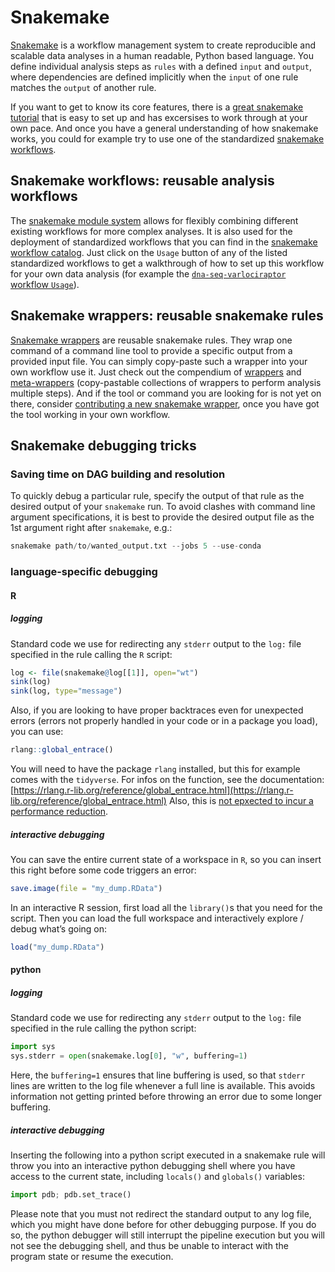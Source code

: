 # Snakemake

[Snakemake](https://snakemake.readthedocs.io) is a workflow management system to create reproducible and scalable data analyses in a human readable, Python based language. 
You define individual analysis steps as `rules` with a defined `input` and `output`, where dependencies are defined implicitly when the `input` of one rule matches the `output` of another rule.

If you want to get to know its core features, there is a [great snakemake tutorial](https://snakemake.readthedocs.io/en/latest/tutorial/tutorial.html) that is easy to set up and has excersises to work through at your own pace.
And once you have a general understanding of how snakemake works, you could for example try to use one of the standardized [snakemake workflows](#snakemake-workflows-reusable-analysis-workflows).

## Snakemake workflows: reusable analysis workflows

The [snakemake module system](https://snakemake.readthedocs.io/en/latest/snakefiles/modularization.html#modules) allows for flexibly combining different existing workflows for more complex analyses.
It is also used for the deployment of standardized workflows that you can find in the [snakemake workflow catalog](https://snakemake.github.io/snakemake-workflow-catalog/#standardized).
Just click on the `Usage` button of any of the listed standardized workflows to get a walkthrough of how to set up this workflow for your own data analysis (for example the [`dna-seq-varlociraptor` workflow `Usage`](https://snakemake.github.io/snakemake-workflow-catalog/?usage=snakemake-workflows/dna-seq-varlociraptor)).

## Snakemake wrappers: reusable snakemake rules

[Snakemake wrappers](https://snakemake-wrappers.readthedocs.io) are reusable snakemake rules.
They wrap one command of a command line tool to provide a specific output from a provided input file.
You can simply copy-paste such a wrapper into your own workflow use it.
Just check out the compendium of [wrappers](https://snakemake-wrappers.readthedocs.io/en/stable/wrappers.html) and [meta-wrappers](https://snakemake-wrappers.readthedocs.io/en/stable/meta-wrappers.html) (copy-pastable collections of wrappers to perform analysis multiple steps).
And if the tool or command you are looking for is not yet on there, consider [contributing a new snakemake wrapper](https://snakemake-wrappers.readthedocs.io/en/stable/contributing.html), once you have got the tool working in your own workflow.

## Snakemake debugging tricks

### Saving time on DAG building and resolution

To quickly debug a particular rule, specify the output of that rule as the desired output of your `snakemake` run. To avoid clashes with command line argument specifications, it is best to provide the desired output file as the 1st argument right after `snakemake`, e.g.:

```python
snakemake path/to/wanted_output.txt --jobs 5 --use-conda
```

### language-specific debugging

#### R

##### logging

Standard code we use for redirecting any `stderr` output to the `log:` file specified in the rule calling the `R` script:

```r
log <- file(snakemake@log[[1]], open="wt")
sink(log)
sink(log, type="message")
```
Also, if you are looking to have proper backtraces even for unexpected errors (errors not properly handled in your code or in a package you load), you can use:
```r
rlang::global_entrace()
```
You will need to have the package `rlang` installed, but this for example comes with the `tidyverse`.
For infos on the function, see the documentation: [https://rlang.r-lib.org/reference/global_entrace.html](https://rlang.r-lib.org/reference/global_entrace.html)
Also, this is [not epxected to incur a performance reduction](https://github.com/r-lib/rlang/issues/1717#issuecomment-2163180629).

##### interactive debugging

You can save the entire current state of a workspace in `R`, so you can insert this right before some code triggers an error:

```r
save.image(file = "my_dump.RData")
```

In an interactive R session, first load all the `library()`s that you need for the script.
Then you can load the full workspace and interactively explore / debug what’s going on:

```r
load("my_dump.RData")
```

#### python

##### logging

Standard code we use for redirecting any `stderr` output to the `log:` file specified in the rule calling the python script:

```python
import sys
sys.stderr = open(snakemake.log[0], "w", buffering=1)
```
Here, the `buffering=1` ensures that line buffering is used, so that `stderr` lines are written to the log file whenever a full line is available.
This avoids information not getting printed before throwing an error due to some longer buffering.

##### interactive debugging

Inserting the following into a python script executed in a snakemake rule will throw you into an interactive python debugging shell where you have access to the current state, including `locals()` and `globals()` variables:

```python
import pdb; pdb.set_trace()
```
Please note that you must not redirect the standard output to any log file, which you might have done before for other debugging purpose. If you do so, the python debugger will still interrupt the pipeline execution but you will not see the debugging shell, and thus be unable to interact with the program state or resume the execution.
